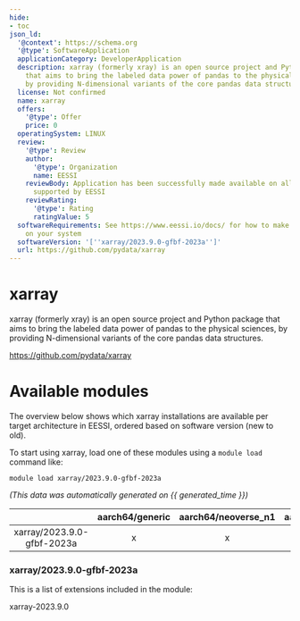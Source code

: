 ```yaml
---
hide:
- toc
json_ld:
  '@context': https://schema.org
  '@type': SoftwareApplication
  applicationCategory: DeveloperApplication
  description: xarray (formerly xray) is an open source project and Python package
    that aims to bring the labeled data power of pandas to the physical sciences,
    by providing N-dimensional variants of the core pandas data structures.
  license: Not confirmed
  name: xarray
  offers:
    '@type': Offer
    price: 0
  operatingSystem: LINUX
  review:
    '@type': Review
    author:
      '@type': Organization
      name: EESSI
    reviewBody: Application has been successfully made available on all architectures
      supported by EESSI
    reviewRating:
      '@type': Rating
      ratingValue: 5
  softwareRequirements: See https://www.eessi.io/docs/ for how to make EESSI available
    on your system
  softwareVersion: '[''xarray/2023.9.0-gfbf-2023a'']'
  url: https://github.com/pydata/xarray
---
```


xarray
======


xarray (formerly xray) is an open source project and Python package that aims to bring the labeled data power of pandas to the physical sciences, by providing N-dimensional variants of the core pandas data structures.

https://github.com/pydata/xarray
# Available modules


The overview below shows which xarray installations are available per target architecture in EESSI, ordered based on software version (new to old).

To start using xarray, load one of these modules using a `module load` command like:

```shell
module load xarray/2023.9.0-gfbf-2023a
```

*(This data was automatically generated on {{ generated_time }})*  

| |aarch64/generic|aarch64/neoverse_n1|aarch64/neoverse_v1|x86_64/generic|x86_64/amd/zen2|x86_64/amd/zen3|x86_64/amd/zen4|x86_64/intel/haswell|x86_64/intel/sapphirerapids|x86_64/intel/skylake_avx512|
| :---: | :---: | :---: | :---: | :---: | :---: | :---: | :---: | :---: | :---: | :---: |
|xarray/2023.9.0-gfbf-2023a|x|x|x|x|x|x|x|x|-|x|


### xarray/2023.9.0-gfbf-2023a

This is a list of extensions included in the module:

xarray-2023.9.0